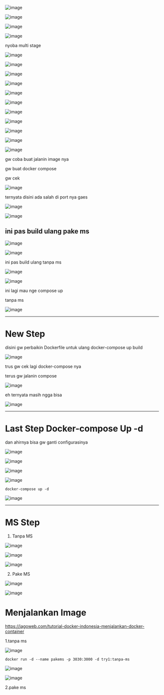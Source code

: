 ![image](https://user-images.githubusercontent.com/99697182/182847800-e8c43364-097d-4aad-be46-76aea871578a.png)

![image](https://user-images.githubusercontent.com/99697182/182847914-30b8fb23-8459-46f6-bd44-7868c6238c9a.png)

![image](https://user-images.githubusercontent.com/99697182/182848122-7f31c0f1-cf5f-4fad-9318-a8ab390794a7.png)

![image](https://user-images.githubusercontent.com/99697182/182849144-d1a80bcc-4575-4089-a257-e378877a61bd.png)

nyoba multi stage 

![image](https://user-images.githubusercontent.com/99697182/182864159-37e09ded-6ec0-45f1-a1f3-8e030bf0fbaf.png)

![image](https://user-images.githubusercontent.com/99697182/182865179-fec92daa-e903-40da-b665-43e9e796ad8e.png)

![image](https://user-images.githubusercontent.com/99697182/182865306-bcab2546-076f-4943-8a13-05d49fe03983.png)

![image](https://user-images.githubusercontent.com/99697182/182866886-bd3d606c-2fc8-4b06-8029-966a8875454b.png)

![image](https://user-images.githubusercontent.com/99697182/182866800-986eb28e-1f4d-413f-9de6-21626cf0c831.png)

![image](https://user-images.githubusercontent.com/99697182/182869986-c5ed855d-db14-4afd-843f-48121c894da6.png)

![image](https://user-images.githubusercontent.com/99697182/182870401-a69ea3a0-e802-4ac3-8f86-9bce1a89f546.png)

![image](https://user-images.githubusercontent.com/99697182/182871495-e1dfc2bb-3cc7-4fd2-8616-e5710a4f6f05.png)

![image](https://user-images.githubusercontent.com/99697182/182871898-68161973-a193-4bcb-b866-e92df28944b8.png)

![image](https://user-images.githubusercontent.com/99697182/182873097-7d0b880d-91d2-4d70-b05b-1f3423550904.png)

![image](https://user-images.githubusercontent.com/99697182/182873274-98a07696-f8c0-4037-85c6-b3d0bf69d8c9.png)

gw coba buat jalanin image nya

gw buat docker compose

gw cek 


![image](https://user-images.githubusercontent.com/99697182/182881584-1cbbe773-3a75-4000-a895-29d518c2f5db.png)


ternyata disini ada salah di port nya gaes

![image](https://user-images.githubusercontent.com/99697182/182886149-2a9d44a6-22b6-4ee7-abce-27906c98ddc7.png)

![image](https://user-images.githubusercontent.com/99697182/182886072-a99d6a72-bd45-4e03-a18c-1f2167e7efaf.png)

## ini pas build ulang pake ms

![image](https://user-images.githubusercontent.com/99697182/182888760-03a88b0a-6109-4c64-b93e-d2f38a7f7f12.png)

![image](https://user-images.githubusercontent.com/99697182/182894011-d15c7781-b8da-4805-8ff5-69093347c124.png)

ini pas build ulang tanpa ms

![image](https://user-images.githubusercontent.com/99697182/182888886-d6393ef8-a0ae-44eb-a597-fa3ef31c1d72.png)

![image](https://user-images.githubusercontent.com/99697182/182889153-0eb2ced0-3f80-4572-9386-57368084f58f.png)

ini lagi mau nge compose up 

tanpa ms

![image](https://user-images.githubusercontent.com/99697182/182893908-e43a9ccf-c1b0-40d5-903e-efba7ca16a9d.png)


------------------------------------

# New Step

disini gw perbaikin Dockerfile untuk ulang docker-compose up build

![image](https://user-images.githubusercontent.com/99697182/182973980-ee56f36f-6495-440a-8d27-d6e7e455d708.png)

trus gw cek lagi docker-compose nya

terus gw jalanin compose 

![image](https://user-images.githubusercontent.com/99697182/182974171-f03a37ae-ca3e-4a2e-8e10-5947aa8cafa2.png)

eh ternyata masih ngga bisa

![image](https://user-images.githubusercontent.com/99697182/182974533-0fac1ebc-dfc3-4054-89ab-c3473f012484.png)

---------------------------------------

# Last Step Docker-compose Up -d

dan ahirnya bisa gw ganti configurasinya

![image](https://user-images.githubusercontent.com/99697182/182975858-9c891833-20d5-4509-be7f-569e71b6190e.png)

![image](https://user-images.githubusercontent.com/99697182/182975837-e4d03776-75ad-46f8-bbde-f609ccfabcab.png)

![image](https://user-images.githubusercontent.com/99697182/182976975-f225cfa9-99db-40bc-91f3-cf6c9a5bf1f3.png)

![image](https://user-images.githubusercontent.com/99697182/182977018-80a7f779-ebcb-4000-b2f3-1e94a1e30f31.png)

`docker-compose up -d`

![image](https://user-images.githubusercontent.com/99697182/182975771-95325318-8cce-4a9b-8a9e-7ea32a3ca4db.png)

------------------------------

# MS Step

1. Tanpa MS

![image](https://user-images.githubusercontent.com/99697182/182978675-5f9fae4a-cc46-4de3-a660-203767eaab97.png)

![image](https://user-images.githubusercontent.com/99697182/182978363-f447a18a-55c6-489f-8651-e6182d3914fe.png)

![image](https://user-images.githubusercontent.com/99697182/182978641-b5f21dc6-96c9-453e-b9cf-4e34e5a73319.png)

2. Pake MS

![image](https://user-images.githubusercontent.com/99697182/182980911-412e8fe9-8cca-43cb-94f4-66fcabf88976.png)


![image](https://user-images.githubusercontent.com/99697182/182979020-17c286bc-c84c-4acd-819b-a7ab08ff7fc4.png)

# Menjalankan Image

https://jagoweb.com/tutorial-docker-indonesia-menjalankan-docker-container

1.tanpa ms

![image](https://user-images.githubusercontent.com/99697182/182980152-400dfe0a-89bd-4194-8862-d499bf20d7ad.png)

```
docker run -d --name pakems -p 3030:3000 -d try1:tanpa-ms
```

![image](https://user-images.githubusercontent.com/99697182/182979997-70158c1c-4ffa-4cac-89de-f198ae4d7671.png)

![image](https://user-images.githubusercontent.com/99697182/182980079-d77eec87-c966-48aa-88b1-ac089e4f8e8b.png)

2.pake ms





